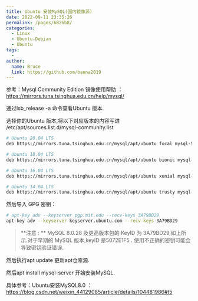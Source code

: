 ```yaml
---
title: Ubuntu 安装MySQL(国内镜像源)
date: 2022-09-11 23:35:26
permalink: /pages/6826b8/
categories:
  - Linux
  - Ubuntu-Debian
  - Ubuntu
tags:
  - 
author: 
  name: Bruce
  link: https://github.com/banna2019
---
```

参考：Mysql Community Edition 镜像使用帮助 ： https://mirrors.tuna.tsinghua.edu.cn/help/mysql/

通过lsb_release -a 命令查看Ubuntu 版本.

选择你的Ubuntu 版本,将以下对应版本的内容写进 /etc/apt/sources.list.d/mysql-community.list

```bash
# Ubuntu 20.04 LTS
deb https://mirrors.tuna.tsinghua.edu.cn/mysql/apt/ubuntu focal mysql-5.7 mysql-8.0 mysql-tools

# Ubuntu 18.04 LTS
deb https://mirrors.tuna.tsinghua.edu.cn/mysql/apt/ubuntu bionic mysql-5.7 mysql-8.0 mysql-tools

# Ubuntu 16.04 LTS
deb https://mirrors.tuna.tsinghua.edu.cn/mysql/apt/ubuntu xenial mysql-5.6 mysql-5.7 mysql-8.0 mysql-tools

# Ubuntu 14.04 LTS
deb https://mirrors.tuna.tsinghua.edu.cn/mysql/apt/ubuntu trusty mysql-5.6 mysql-5.7 mysql-8.0 mysql-tools

```



然后导入 GPG 密钥：

```bash
# apt-key adv --keyserver pgp.mit.edu --recv-keys 3A79BD29
apt-key adv --keyserver keyserver.ubuntu.com --recv-keys 3A79BD29
```

>  **注意 : ** MySQL 8.0.28 及更高版本包的 KeyID 为 3A79BD29,如上所示.对于早期的 MySQL 版本,keyID 是5072E1F5 . 使用不正确的密钥可能会导致密钥验证错误.

然后执行apt update 更新apt仓库源.

然后apt install mysql-server 开始安装MySQL.

具体参考：Ubuntu安装MySQL8.0 ：https://blog.csdn.net/weixin_44129085/article/details/104481986#t5
